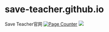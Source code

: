 # save-teacher.github.io
Save Teacher官网
<a href=""><img src="https://www.bfcounter.vip/generatepic?userid=e56e7a93-38c0-4a6f-af9f-72d6a11b6839" alt="Page Counter" border="0"></a>
[![](https://www.bfcounter.vip/)](https://www.bfcounter.vip/generatepic?userid=e56e7a93-38c0-4a6f-af9f-72d6a11b6839)
